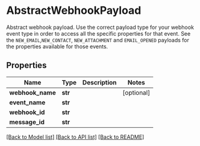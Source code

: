 # AbstractWebhookPayload

Abstract webhook payload. Use the correct payload type for your webhook event type in order to access all the specific properties for that event. See the `NEW_EMAIL`,`NEW_CONTACT`, `NEW_ATTACHMENT` and `EMAIL_OPENED` payloads for the properties available for those events.
## Properties
Name | Type | Description | Notes
------------ | ------------- | ------------- | -------------
**webhook_name** | **str** |  | [optional] 
**event_name** | **str** |  | 
**webhook_id** | **str** |  | 
**message_id** | **str** |  | 

[[Back to Model list]](../README#documentation-for-models) [[Back to API list]](../README#documentation-for-api-endpoints) [[Back to README]](../README)



